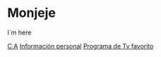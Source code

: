 # Monjeje
I´m here

<a href="https://mongg.github.io/Monjeje/20140004_Guia1/Ejercicios complementarios/Centroamerica/centroamerica.html">C.A</a> 
<a href="https://mongg.github.io/Monjeje/20140004_Guia1/Ejercicios complementarios/me.html">Información personal</a> 
<a href="https://mongg.github.io/Monjeje/20140004_Guia1/Ejercicios complementarios/Dragon ball Z.html">Programa de Tv favorito </a> 

